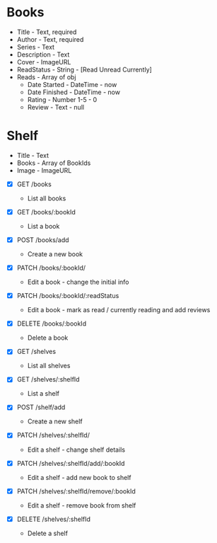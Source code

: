 # Books
* Title - Text, required
* Author - Text, required
* Series - Text
* Description - Text
* Cover - ImageURL
* ReadStatus - String - [Read Unread Currently]
* Reads - Array of obj
  * Date Started - DateTime - now
  * Date Finished - DateTime - now
  * Rating - Number 1-5 - 0
  * Review - Text - null

# Shelf
* Title - Text
* Books - Array of BookIds
* Image - ImageURL

* [x] GET /books
  * List all books
* [x] GET /books/:bookId
  * List a book
* [x] POST /books/add
  * Create a new book
* [x] PATCH /books/:bookId/
  * Edit a book - change the initial info
* [x] PATCH /books/:bookId/:readStatus
  * Edit a book - mark as read / currently reading and add reviews
* [x] DELETE /books/:bookId
  * Delete a book

* [x] GET /shelves
  * List all shelves
* [x] GET /shelves/:shelfId
  * List a shelf
* [x] POST /shelf/add
  * Create a new shelf
* [x] PATCH /shelves/:shelfId/
  * Edit a shelf - change shelf details
* [x] PATCH /shelves/:shelfId/add/:bookId
  * Edit a shelf - add new book to shelf
* [x] PATCH /shelves/:shelfId/remove/:bookId
  * Edit a shelf - remove book from shelf
* [x] DELETE /shelves/:shelfId
  * Delete a shelf
